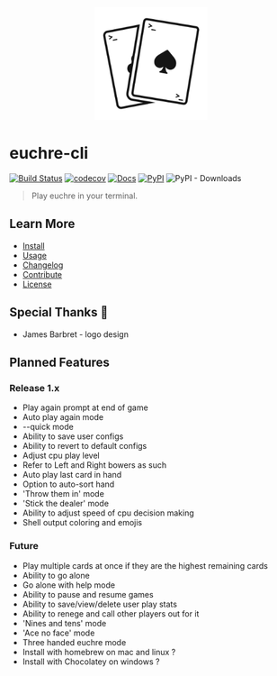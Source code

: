 
<p align="center">
  <img src="docs/_media/logo_light.png" alt="logo" width="200" />
</p>

# euchre-cli

[![Build Status](https://api.travis-ci.com/boldandbrad/euchre-cli.svg?branch=main)](https://travis-ci.com/github/boldandbrad/euchre-cli)
[![codecov](https://codecov.io/gh/boldandbrad/euchre-cli/branch/main/graph/badge.svg)](https://codecov.io/gh/boldandbrad/euchre-cli)
[![Docs](https://img.shields.io/website?down_message=down&label=docs&up_message=online&url=https%3A%2F%2Fboldandbrad.github.io%2Feuchre-cli%2F)](https://boldandbrad.github.io/euchre-cli/)
[![PyPI](https://img.shields.io/pypi/v/euchre-cli)](https://pypi.org/project/euchre-cli/)
![PyPI - Downloads](https://img.shields.io/pypi/dm/euchre-cli)

> Play euchre in your terminal.

## Learn More

* [Install](docs/install.md)
* [Usage](docs/usage-guide.md)
* [Changelog](docs/changelog.md)
* [Contribute](./CONTRIBUTING.md)
* [License](./LICENSE)

## Special Thanks :clap:

* James Barbret - logo design

## Planned Features

### Release 1.x

* Play again prompt at end of game
* Auto play again mode
* --quick mode
* Ability to save user configs
* Ability to revert to default configs
* Adjust cpu play level
* Refer to Left and Right bowers as such
* Auto play last card in hand
* Option to auto-sort hand
* 'Throw them in' mode
* 'Stick the dealer' mode
* Ability to adjust speed of cpu decision making
* Shell output coloring and emojis

### Future

* Play multiple cards at once if they are the highest remaining cards
* Ability to go alone
* Go alone with help mode
* Ability to pause and resume games
* Ability to save/view/delete user play stats
* Ability to renege and call other players out for it
* 'Nines and tens' mode
* 'Ace no face' mode
* Three handed euchre mode
* Install with homebrew on mac and linux ?
* Install with Chocolatey on windows ?
